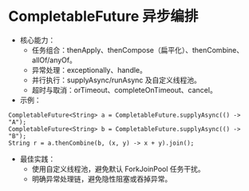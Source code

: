 # CompletableFuture 异步编排

- 核心能力：
  - 任务组合：thenApply、thenCompose（扁平化）、thenCombine、allOf/anyOf。
  - 异常处理：exceptionally、handle。
  - 并行执行：supplyAsync/runAsync 及自定义线程池。
  - 超时与取消：orTimeout、completeOnTimeout、cancel。
- 示例：
```
CompletableFuture<String> a = CompletableFuture.supplyAsync(() -> "A");
CompletableFuture<String> b = CompletableFuture.supplyAsync(() -> "B");
String r = a.thenCombine(b, (x, y) -> x + y).join();
```
- 最佳实践：
  - 使用自定义线程池，避免默认 ForkJoinPool 任务干扰。
  - 明确异常处理链，避免隐性阻塞或吞掉异常。